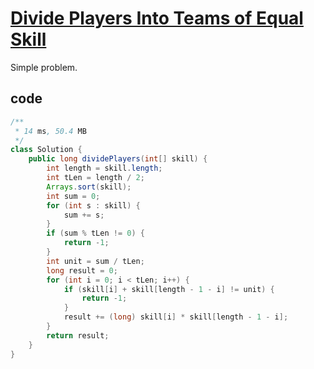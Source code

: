 # [Divide Players Into Teams of Equal Skill](https://leetcode.com/problems/divide-players-into-teams-of-equal-skill/)

Simple problem.

## code

```java
/**
 * 14 ms, 50.4 MB
 */
class Solution {
    public long dividePlayers(int[] skill) {
        int length = skill.length;
        int tLen = length / 2;
        Arrays.sort(skill);
        int sum = 0;
        for (int s : skill) {
            sum += s;
        }
        if (sum % tLen != 0) {
            return -1;
        }
        int unit = sum / tLen;
        long result = 0;
        for (int i = 0; i < tLen; i++) {
            if (skill[i] + skill[length - 1 - i] != unit) {
                return -1;
            }
            result += (long) skill[i] * skill[length - 1 - i];
        }
        return result;
    }
}
```
